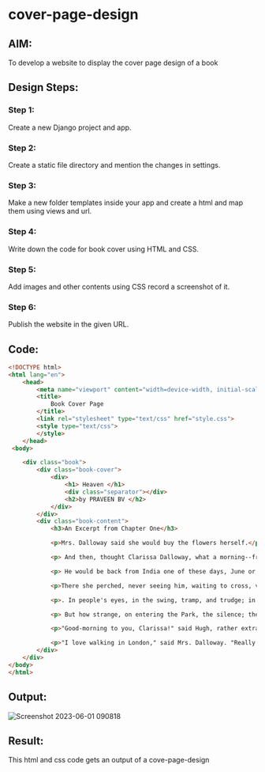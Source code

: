 # cover-page-design
## AIM:
To develop a website to display the cover page design of a book

## Design Steps:

### Step 1:
Create a new Django project and app.
### Step 2:
Create a static file directory and mention the changes in settings.
### Step 3:
Make a new folder templates inside your app and create a html and map them using views and url.
### Step 4:
Write down the code for book cover using HTML and CSS.
### Step 5:
 Add images and other contents using CSS record a screenshot of it.
### Step 6:
Publish the website in the given URL.

## Code:
``` html
<!DOCTYPE html>
<html lang="en">
    <head>
        <meta name="viewport" content="width=device-width, initial-scale=1.0">
        <title>
            Book Cover Page
        </title>
        <link rel="stylesheet" type="text/css" href="style.css">
        <style type="text/css"> 
        </style>
    </head>
 <body>

	<div class="book">
		<div class="book-cover">
			<div>
				<h1> Heaven </h1>
				<div class="separator"></div>
				<h2>by PRAVEEN BV </h2>
			</div>
		</div>
		<div class="book-content">
			<h3>An Excerpt from Chapter One</h3>

			<p>Mrs. Dalloway said she would buy the flowers herself.</p>

			<p> And then, thought Clarissa Dalloway, what a morning--fresh as if issued to children on a beach.</p>

			<p> He would be back from India one of these days, June or July, she forgot which, for his letters were awfully dull; it was his sayings one remembered; his eyes, his pocket-knife, his smile, his grumpiness and, when millions of things had utterly vanished--how strange it was!--a few sayings like this about cabbages.</p>

			<p>There she perched, never seeing him, waiting to cross, very upright.</p>

			<p>. In people's eyes, in the swing, tramp, and trudge; in the bellow and the uproar; the carriages, motor cars, omnibuses, vans, sandwich men shuffling and swinging; brass bands; barrel organs; in the triumph and the jingle and the strange high singing of some aeroplane overhead was what she loved; life; London; this moment of June.</p>

			<p> But how strange, on entering the Park, the silence; the mist; the hum; the slow-swimming happy ducks; the pouched birds waddling; and who should be coming along with his back against the Government buildings, most appropriately, carrying a despatch box stamped with the Royal Arms, who but Hugh Whitbread; her old friend Hugh--the admirable Hugh!</p>

			<p>"Good-morning to you, Clarissa!" said Hugh, rather extravagantly, for they had known each other as children. "Where are you off to?"</p>

			<p>"I love walking in London," said Mrs. Dalloway. "Really it's better than walking in the country."</p>
		</div>
	</div>
</body>
</html>
```
## Output:
![Screenshot 2023-06-01 090818](https://github.com/Praveen22042005/cover-page-design/assets/112475766/4c8ad7da-3b36-4082-8a85-5847acdb6d21)


## Result:
This html and css code gets an output of a cove-page-design
